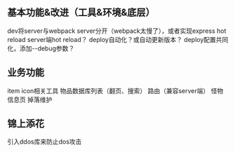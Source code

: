 ## 基本功能&改进（工具&环境&底层）
dev将server与webpack server分开（webpack太慢了），或者实现express hot reload
server端hot reload？
deploy自动化？或自动更新版本？
deploy配置共同化，添加--debug参数？

## 业务功能
item icon相关工具
物品数据库列表（翻页、搜索）
路由（兼容server端）
怪物信息页
掉落维护

## 锦上添花
引入ddos库来防止dos攻击
